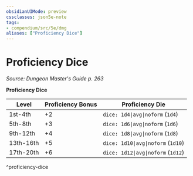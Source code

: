 ```yaml
---
obsidianUIMode: preview
cssclasses: json5e-note
tags:
- compendium/src/5e/dmg
aliases: ["Proficiency Dice"]
---
```

# Proficiency Dice
*Source: Dungeon Master's Guide p. 263* 

**Proficiency Dice**

| Level | Proficiency Bonus | Proficiency Die |
|-------|-------------------|-----------------|
| 1st-4th | +2 | `dice: 1d4\|avg\|noform` (`1d4`) |
| 5th-8th | +3 | `dice: 1d6\|avg\|noform` (`1d6`) |
| 9th-12th | +4 | `dice: 1d8\|avg\|noform` (`1d8`) |
| 13th-16th | +5 | `dice: 1d10\|avg\|noform` (`1d10`) |
| 17th-20th | +6 | `dice: 1d12\|avg\|noform` (`1d12`) |
^proficiency-dice